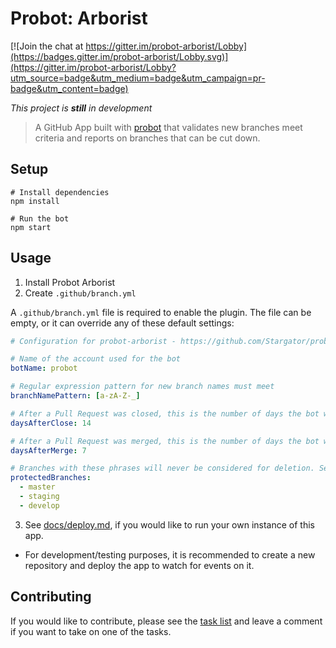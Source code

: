 # Probot: Arborist

[![Join the chat at https://gitter.im/probot-arborist/Lobby](https://badges.gitter.im/probot-arborist/Lobby.svg)](https://gitter.im/probot-arborist/Lobby?utm_source=badge&utm_medium=badge&utm_campaign=pr-badge&utm_content=badge)

*This project is **still** in development*

> A GitHub App built with [probot](https://github.com/probot/probot) that validates new branches meet criteria and reports on branches that can be cut down.

## Setup

```
# Install dependencies
npm install

# Run the bot
npm start
```

## Usage

1. Install Probot Arborist
2. Create `.github/branch.yml`

A `.github/branch.yml` file is required to enable the plugin. The file can be empty, or it can override any of these default settings:

```yml
# Configuration for probot-arborist - https://github.com/Stargator/probot-arborist

# Name of the account used for the bot
botName: probot

# Regular expression pattern for new branch names must meet
branchNamePattern: [a-zA-Z-_]

# After a Pull Request was closed, this is the number of days the bot will wait to add related branch to issue.
daysAfterClose: 14

# After a Pull Request was merged, this is the number of days the bot will wait to add related branch to issue.
daysAfterMerge: 7

# Branches with these phrases will never be considered for deletion. Set to `[]` to disable
protectedBranches:
  - master
  - staging
  - develop
```

3. See [docs/deploy.md](docs/deploy.md), if you would like to run your own instance of this app.
  * For development/testing purposes, it is recommended to create a new repository and deploy the app to watch for events on it.

## Contributing

If you would like to contribute, please see the [task list](https://github.com/Stargator/probot-arborist/issues/1) and leave a comment if you want to take on one of the tasks.
